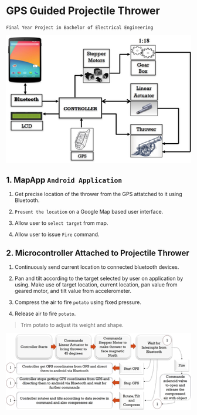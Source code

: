 # GPS Guided Projectile Thrower 


`Final Year Project in Bachelor of Electrical Engineering`

![Overview](Overview.jpg)

## 1. MapApp `Android Application`

1. Get precise location of the thrower from the GPS attatched to it using Bluetooth.

1. `Present the location` on a Google Map based user interface.

1. Allow user to `select target` from map.

1. Allow user to issue `Fire` command.

## 2. Microcontroller Attached to Projectile Thrower

1. Continuously send current location to connected bluetooth devices.

1. Pan and tilt according to the target selected by user on application by using. Make use of target location, current location, pan value from geared motor, and tilt value from accelerometer.

1. Compress the air to fire `potato` using fixed pressure.

1. Release air to fire `potato`.

> Trim potato to adjust its weight and shape.

![Program Flow](ProgramFlow.jpg)